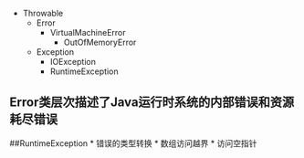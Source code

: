 * Throwable
    * Error
        * VirtualMachineError
            * OutOfMemoryError
    * Exception
        * IOException
        * RuntimeException

## Error类层次描述了Java运行时系统的内部错误和资源耗尽错误
##RuntimeException
	* 错误的类型转换
	* 数组访问越界
	* 访问空指针